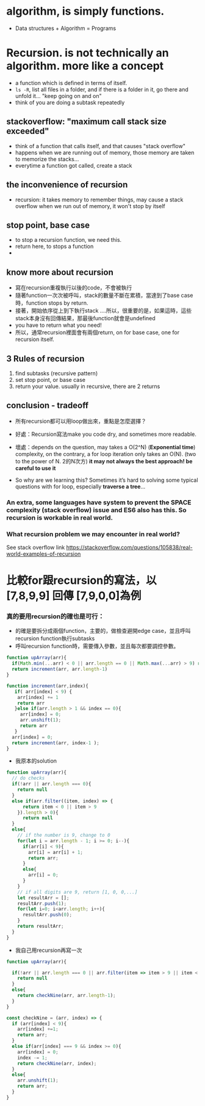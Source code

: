 # algorithm, is simply functions.
- Data structures + Algorithm = Programs

# Recursion. is not technically an algorithm. more like a concept
- a function which is defined in terms of itself.
- ```ls -R```, list all files in a folder, and if there is a folder in it, go there and unfold it... "keep going on and on"
- think of you are doing a subtask repeatedly


## stackoverflow: "maximum call stack size exceeded"
- think of a function that calls itself, and that causes "stack overflow"
- happens when we are running out of memory, those memory are taken to memorize the stacks...
- everytime a function got called, create a stack

## the inconvenience of recursion
- recursion: it takes memory to remember things, may cause a stack overflow when we run out of memory, it won't stop by itself

## stop point, base case
- to stop a recursion function, we need this. 
- return here, to stops a function
- 

## know more about recursion
- 寫在recursion重複執行以後的code，不會被執行
- 隨著function一次次被呼叫，stack的數量不斷在累積，當達到了base case時，function stops by return.
- 接著，開始依序從上到下執行stack ....所以，很重要的是，如果這時，這些stack本身沒有回傳結果，那最後function就會是undefined
- you have to return what you need!
- 所以，通常recursion裡面會有兩個return, on for base case, one for recursion itself.

## 3 Rules of recursion

1. find subtasks (recursive pattern)
2. set stop point, or base case
3. return your value. usually in recursive, there are 2 returns

## conclusion - tradeoff
- 所有recursion都可以用loop做出來，重點是怎麼選擇？
- 好處：Recursion寫法make you code dry, and sometimes more readable.
- 壞處：depends on the question, may takes a O(2^N) (**Exponential time**) complexity, on the contrary, a for loop iteration only takes  an O(N).
(two to the power of N. 2的N次方)
**it may not always the best approach! be careful to use it**

- So why are we learning this? Sometimes it’s hard to solving some typical questions with for loop, especially **traverse a tree**…

### An extra, some languages have system to prevent the SPACE complexity (stack overflow) issue and ES6 also has this. So recursion is workable in real world.

### What recursion problem we may encounter in real world?
See stack overflow link
https://stackoverflow.com/questions/105838/real-world-examples-of-recursion


# 比較for跟recursion的寫法，以[7,8,9,9] 回傳 [7,9,0,0]為例
### 真的要用recursion的確也是可行：
- 的確是要拆分成兩個function，主要的，做檢查避開edge case，並且呼叫recursion function執行subtasks
- 呼叫recursion function時，需要傳入參數，並且每次都要調控參數。
```js
function upArray(arr){
  if(Math.min(...arr) < 0 || arr.length == 0 || Math.max(...arr) > 9) return null;
  return increment(arr, arr.length-1)
}

function increment(arr,index){
   if( arr[index] < 9) {
    arr[index] += 1
    return arr
   }else if(arr.length > 1 && index == 0){
     arr[index] = 0;
     arr.unshift(1);
     return arr
   }
  arr[index] = 0;
  return increment(arr, index-1 );
}
```
- 我原本的solution
```js
function upArray(arr){
  // do checks
  if(!arr || arr.length === 0){
    return null
  }
  else if(arr.filter((item, index) => {
      return item < 0 || item > 9
    }).length > 0){
      return null
  }
  else{
    // if the number is 9, change to 0
    for(let i = arr.length - 1; i >= 0; i--){
      if(arr[i] < 9){
        arr[i] = arr[i] + 1;
        return arr;
      } 
      else{
        arr[i] = 0;
      }
    }
    // if all digits are 9, return [1, 0, 0,...]
    let resultArr = [];
    resultArr.push(1);
    for(let i=0; i<arr.length; i++){
      resultArr.push(0);    
    }
    return resultArr;
  }
}
```
- 我自己用recursion再寫一次
```js
function upArray(arr){

  if(!arr || arr.length === 0 || arr.filter(item => item > 9 || item < 0).length > 0){
    return null
  }
  else{
    return checkNine(arr, arr.length-1);
  }
}

const checkNine = (arr, index) => {
  if (arr[index] < 9){
    arr[index] +=1;
    return arr;
  }
  else if(arr[index] === 9 && index >= 0){
    arr[index] = 0;
    index -= 1;
    return checkNine(arr, index);
  }
  else{
    arr.unshift(1);
    return arr;
  }
}
```




